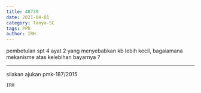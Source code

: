 ```yaml
---
title: 48739
date: 2021-04-01
category: Tanya-SC
tags: PPh
author: IRH
---
```


pembetulan spt 4 ayat 2 yang menyebabkan kb lebih kecil, bagaiamana mekanisme atas kelebihan bayarnya ?

---

silakan ajukan pmk-187/2015

`IRH`

